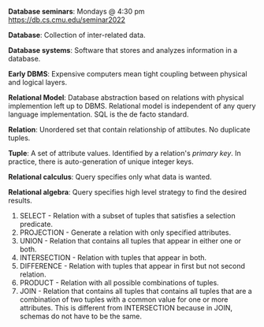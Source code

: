 **Database seminars**: Mondays @ 4:30 pm https://db.cs.cmu.edu/seminar2022

**Database**: Collection of inter-related data.

**Database systems**: Software that stores and analyzes information in a database.

**Early DBMS**: Expensive computers mean tight coupling between physical and logical layers.

**Relational Model**: Database abstraction based on relations with physical implemention left up to DBMS. Relational model is independent of any query language implementation. SQL is the de facto standard.

**Relation**: Unordered set that contain relationship of attibutes. No duplicate tuples.

**Tuple**: A set of attribute values. Identified by a relation's *primary key*. In practice, there is auto-generation of unique integer keys.

**Relational calculus**: Query specifies only what data is wanted.

**Relational algebra**: Query specifies high level strategy to find the desired results.

1. SELECT - Relation with a subset of tuples that satisfies a selection predicate.
2. PROJECTION - Generate a relation with only specified attributes.
3. UNION - Relation that contains all tuples that appear in either one or both.
4. INTERSECTION - Relation with tuples that appear in both.
5. DIFFERENCE - Relation with tuples that appear in first but not second relation.
6. PRODUCT - Relation with all possible combinations of tuples.
7. JOIN - Relation that contains all tuples that contains all tuples that are a combination of two tuples with a common value for one or more attributes. This is different from INTERSECTION because in JOIN, schemas do not have to be the same.